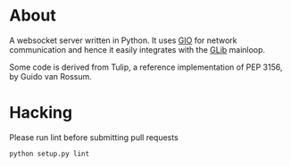 About
=====

A websocket server written in Python.
It uses [GIO](https://developer.gnome.org/gio/) for network communication and
hence it easily integrates with the
[GLib](https://developer.gnome.org/glib/) mainloop.

Some code is derived from Tulip, a reference implementation of PEP
3156, by Guido van Rossum.

Hacking
=======

Please run lint before submitting pull requests

    python setup.py lint
